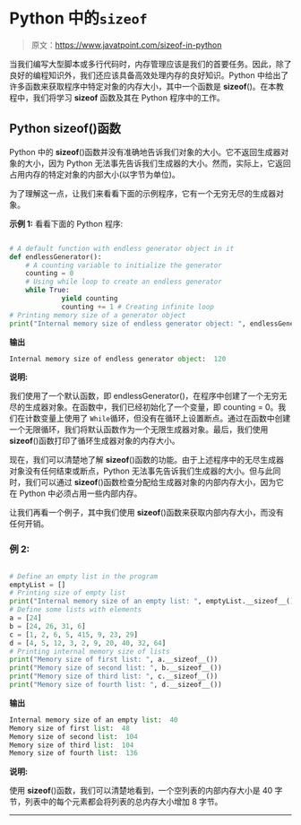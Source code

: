 # Python 中的`sizeof`

> 原文：<https://www.javatpoint.com/sizeof-in-python>

当我们编写大型脚本或多行代码时，内存管理应该是我们的首要任务。因此，除了良好的编程知识外，我们还应该具备高效处理内存的良好知识。Python 中给出了许多函数来获取程序中特定对象的内存大小，其中一个函数是 __sizeof__()。在本教程中，我们将学习 __sizeof__ 函数及其在 Python 程序中的工作。

## Python __sizeof__()函数

Python 中的 __sizeof__()函数并没有准确地告诉我们对象的大小。它不返回生成器对象的大小，因为 Python 无法事先告诉我们生成器的大小。然而，实际上，它返回占用内存的特定对象的内部大小(以字节为单位)。

为了理解这一点，让我们来看看下面的示例程序，它有一个无穷无尽的生成器对象。

**示例 1:** 看看下面的 Python 程序:

```py

# A default function with endless generator object in it
def endlessGenerator():
    # A counting variable to initialize the generator
    counting = 0
    # Using while loop to create an endless generator
    while True:
             yield counting
             counting += 1 # Creating infinite loop
# Printing memory size of a generator object
print("Internal memory size of endless generator object: ", endlessGenerator.__sizeof__())

```

**输出**

```py
Internal memory size of endless generator object:  120

```

**说明:**

我们使用了一个默认函数，即 endlessGenerator()，在程序中创建了一个无穷无尽的生成器对象。在函数中，我们已经初始化了一个变量，即 counting = 0。我们在计数变量上使用了 `While`循环，但没有在循环上设置断点。通过在函数中创建一个无限循环，我们将默认函数作为一个无限生成器对象。最后，我们使用 __sizeof__()函数打印了循环生成器对象的内存大小。

现在，我们可以清楚地了解 __sizeof__()函数的功能。由于上述程序中的无尽生成器对象没有任何结束或断点，Python 无法事先告诉我们生成器的大小。但与此同时，我们可以通过 __sizeof__()函数检查分配给生成器对象的内部内存大小，因为它在 Python 中必须占用一些内部内存。

让我们再看一个例子，其中我们使用 __sizeof__()函数来获取内部内存大小，而没有任何开销。

### 例 2:

```py

# Define an empty list in the program
emptyList = []
# Printing size of empty list
print("Internal memory size of an empty list: ", emptyList.__sizeof__())
# Define some lists with elements
a = [24]
b = [24, 26, 31, 6]
c = [1, 2, 6, 5, 415, 9, 23, 29]
d = [4, 5, 12, 3, 2, 9, 20, 40, 32, 64]
# Printing internal memory size of lists
print("Memory size of first list: ", a.__sizeof__())
print("Memory size of second list: ", b.__sizeof__())
print("Memory size of third list: ", c.__sizeof__())
print("Memory size of fourth list: ", d.__sizeof__())

```

**输出**

```py
Internal memory size of an empty list:  40
Memory size of first list:  48
Memory size of second list:  104
Memory size of third list:  104
Memory size of fourth list:  136

```

**说明:**

使用 __sizeof__()函数，我们可以清楚地看到，一个空列表的内部内存大小是 40 字节，列表中的每个元素都会将列表的总内存大小增加 8 字节。

* * *